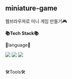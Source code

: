 ## miniature-game
웹브라우져로 미니 게임 만들기🎮

**📚Tech Stack📚**<br>


🎇language🎇

<div>
	<img src="https://img.shields.io/badge/Java-007396?style=flat&logo=Java&logoColor=white" />
	<img src="https://img.shields.io/badge/HTML5-E34F26?style=flat&logo=HTML5&logoColor=white" />
	<img src="https://img.shields.io/badge/CSS3-1572B6?style=flat&logo=CSS3&logoColor=white" />
</div>
<br>
<br>
🛠Tools🛠

